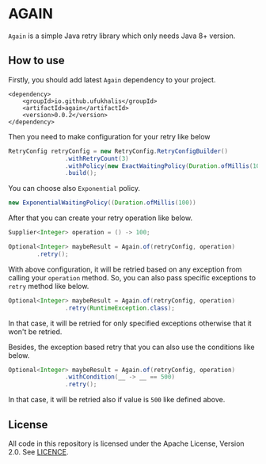 # AGAIN

`Again` is a simple Java retry library which only needs Java 8+ version.

## How to use

Firstly, you should add latest `Again` dependency to your project.

```$xslt
<dependency>
    <groupId>io.github.ufukhalis</groupId>
    <artifactId>again</artifactId>
    <version>0.0.2</version>
</dependency>
```

Then you need to make configuration for your retry like below

```java
RetryConfig retryConfig = new RetryConfig.RetryConfigBuilder()
                .withRetryCount(3)
                .withPolicy(new ExactWaitingPolicy(Duration.ofMillis(100)))
                .build();
```

You can choose also `Exponential` policy.

```java
new ExponentialWaitingPolicy((Duration.ofMillis(100))
```

After that you can create your retry operation like below.

```java
Supplier<Integer> operation = () -> 100;

Optional<Integer> maybeResult = Again.of(retryConfig, operation)
        .retry();

```

With above configuration, it will be retried based on any exception from calling your `operation` method.
So, you can also pass specific exceptions to `retry` method like below.

```java
Optional<Integer> maybeResult = Again.of(retryConfig, operation)
                .retry(RuntimeException.class);
```

In that case, it will be retried for only specified exceptions otherwise that it won't be retried.

Besides, the exception based retry that you can also use the conditions like below.

```java
Optional<Integer> maybeResult = Again.of(retryConfig, operation)
                .withCondition(__ -> __ == 500)
                .retry();
```

In that case, it will be retried also if value is `500` like defined above.

License
------------
All code in this repository is licensed under the Apache License, Version 2.0. See [LICENCE](./LICENSE).
